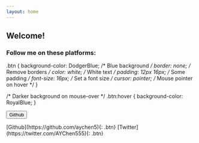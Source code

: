 ```yaml
---
layout: home
---
```


## Welcome!

### Follow me on these platforms:

<script src="https://kit.fontawesome.com/c6b0f9749c.js" crossorigin="anonymous"></script>

.btn {
  background-color: DodgerBlue; /* Blue background */
  border: none; /* Remove borders */
  color: white; /* White text */
  padding: 12px 16px; /* Some padding */
  font-size: 16px; /* Set a font size */
  cursor: pointer; /* Mouse pointer on hover */
}

/* Darker background on mouse-over */
.btn:hover {
  background-color: RoyalBlue;
}

<button class="btn" href="https://github.com/aychen5"><i class="fab fa-github"></i> Github</button>


<span class="fab fa-github">
[Github](https://github.com/aychen5){: .btn}
</span>

<span class="fs-8">
[Twitter](https://twitter.com/AYChen555){: .btn}
</span>
